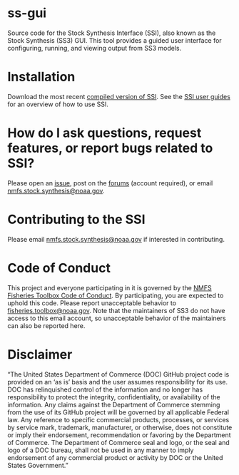 # ss-gui

Source code for the Stock Synthesis Interface (SSI), also known as the Stock Synthesis (SS3) GUI. This tool provides a guided user interface for configuring, running, and viewing output from SS3 models.

# Installation

Download the most recent [compiled version of SSI](https://github.com/nmfs-stock-synthesis/ssi/releases). See the [SSI user guides](https://github.com/nmfs-stock-synthesis/doc/tree/main/User_Guides/ssi) for an overview of how to use SSI.

# How do I ask questions, request features, or report bugs related to SSI?

Please open an [issue](https://github.com/nmfs-stock-synthesis/ss-gui/issues), post on the [forums](https://vlab.noaa.gov/web/stock-synthesis/public-forums) (account required), or email nmfs.stock.synthesis@noaa.gov.

# Contributing to the SSI

Please email nmfs.stock.synthesis@noaa.gov if interested in contributing.

# Code of Conduct
This project and everyone participating in it is governed by the [NMFS Fisheries Toolbox Code of Conduct](https://github.com/nmfs-fish-tools/Resources/blob/master/CODE_OF_CONDUCT.md). By participating, you are expected to uphold this code. Please report unacceptable behavior to [fisheries.toolbox@noaa.gov](mailto:fisheries.toolbox@noaa.gov). Note that the maintainers of SS3 do not have access to this email account, so unacceptable behavior of the maintainers can also be reported here.

# Disclaimer

“The United States Department of Commerce (DOC) GitHub project code is provided 
on an ‘as is’ basis and the user assumes responsibility for its use. DOC has 
relinquished control of the information and no longer has responsibility to 
protect the integrity, confidentiality, or availability of the information. Any 
claims against the Department of Commerce stemming from the use of its GitHub 
project will be governed by all applicable Federal law. Any reference to 
specific commercial products, processes, or services by service mark, trademark,
manufacturer, or otherwise, does not constitute or imply their endorsement,
recommendation or favoring by the Department of Commerce. The Department of 
Commerce seal and logo, or the seal and logo of a DOC bureau, shall not be used 
in any manner to imply endorsement of any commercial product or activity by DOC
or the United States Government.”
